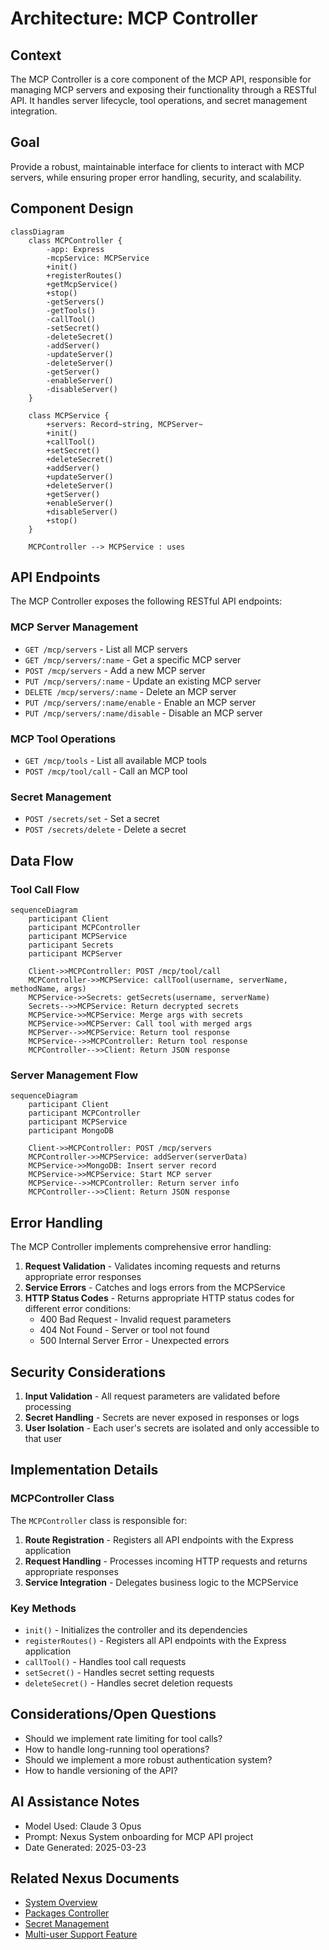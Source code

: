 # Architecture: MCP Controller

## Context
The MCP Controller is a core component of the MCP API, responsible for managing MCP servers and exposing their functionality through a RESTful API. It handles server lifecycle, tool operations, and secret management integration.

## Goal
Provide a robust, maintainable interface for clients to interact with MCP servers, while ensuring proper error handling, security, and scalability.

## Component Design

```mermaid
classDiagram
    class MCPController {
        -app: Express
        -mcpService: MCPService
        +init()
        +registerRoutes()
        +getMcpService()
        +stop()
        -getServers()
        -getTools()
        -callTool()
        -setSecret()
        -deleteSecret()
        -addServer()
        -updateServer()
        -deleteServer()
        -getServer()
        -enableServer()
        -disableServer()
    }
    
    class MCPService {
        +servers: Record~string, MCPServer~
        +init()
        +callTool()
        +setSecret()
        +deleteSecret()
        +addServer()
        +updateServer()
        +deleteServer()
        +getServer()
        +enableServer()
        +disableServer()
        +stop()
    }
    
    MCPController --> MCPService : uses
```

## API Endpoints

The MCP Controller exposes the following RESTful API endpoints:

### MCP Server Management
- `GET /mcp/servers` - List all MCP servers
- `GET /mcp/servers/:name` - Get a specific MCP server
- `POST /mcp/servers` - Add a new MCP server
- `PUT /mcp/servers/:name` - Update an existing MCP server
- `DELETE /mcp/servers/:name` - Delete an MCP server
- `PUT /mcp/servers/:name/enable` - Enable an MCP server
- `PUT /mcp/servers/:name/disable` - Disable an MCP server

### MCP Tool Operations
- `GET /mcp/tools` - List all available MCP tools
- `POST /mcp/tool/call` - Call an MCP tool

### Secret Management
- `POST /secrets/set` - Set a secret
- `POST /secrets/delete` - Delete a secret

## Data Flow

### Tool Call Flow

```mermaid
sequenceDiagram
    participant Client
    participant MCPController
    participant MCPService
    participant Secrets
    participant MCPServer
    
    Client->>MCPController: POST /mcp/tool/call
    MCPController->>MCPService: callTool(username, serverName, methodName, args)
    MCPService->>Secrets: getSecrets(username, serverName)
    Secrets-->>MCPService: Return decrypted secrets
    MCPService->>MCPService: Merge args with secrets
    MCPService->>MCPServer: Call tool with merged args
    MCPServer-->>MCPService: Return tool response
    MCPService-->>MCPController: Return tool response
    MCPController-->>Client: Return JSON response
```

### Server Management Flow

```mermaid
sequenceDiagram
    participant Client
    participant MCPController
    participant MCPService
    participant MongoDB
    
    Client->>MCPController: POST /mcp/servers
    MCPController->>MCPService: addServer(serverData)
    MCPService->>MongoDB: Insert server record
    MCPService->>MCPService: Start MCP server
    MCPService-->>MCPController: Return server info
    MCPController-->>Client: Return JSON response
```

## Error Handling

The MCP Controller implements comprehensive error handling:

1. **Request Validation** - Validates incoming requests and returns appropriate error responses
2. **Service Errors** - Catches and logs errors from the MCPService
3. **HTTP Status Codes** - Returns appropriate HTTP status codes for different error conditions:
   - 400 Bad Request - Invalid request parameters
   - 404 Not Found - Server or tool not found
   - 500 Internal Server Error - Unexpected errors

## Security Considerations

1. **Input Validation** - All request parameters are validated before processing
2. **Secret Handling** - Secrets are never exposed in responses or logs
3. **User Isolation** - Each user's secrets are isolated and only accessible to that user

## Implementation Details

### MCPController Class

The `MCPController` class is responsible for:

1. **Route Registration** - Registers all API endpoints with the Express application
2. **Request Handling** - Processes incoming HTTP requests and returns appropriate responses
3. **Service Integration** - Delegates business logic to the MCPService

### Key Methods

- `init()` - Initializes the controller and its dependencies
- `registerRoutes()` - Registers all API endpoints with the Express application
- `callTool()` - Handles tool call requests
- `setSecret()` - Handles secret setting requests
- `deleteSecret()` - Handles secret deletion requests

## Considerations/Open Questions

- Should we implement rate limiting for tool calls?
- How to handle long-running tool operations?
- Should we implement a more robust authentication system?
- How to handle versioning of the API?

## AI Assistance Notes
- Model Used: Claude 3 Opus
- Prompt: Nexus System onboarding for MCP API project
- Date Generated: 2025-03-23

## Related Nexus Documents
- [System Overview](./system_overview.md)
- [Packages Controller](./packages_controller.md)
- [Secret Management](./secret_management.md)
- [Multi-user Support Feature](../features/multi_user_support.md)
